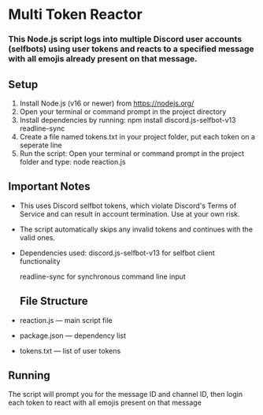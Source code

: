 # Multi Token Reactor

### This Node.js script logs into multiple Discord user accounts (selfbots) using user tokens and reacts to a specified message with all emojis already present on that message.


## Setup

1. Install Node.js (v16 or newer) from https://nodejs.org/
2. Open your terminal or command prompt in the project directory
3. Install dependencies by running:
   npm install discord.js-selfbot-v13 readline-sync
5. Create a file named tokens.txt in your project folder, put each token on a seperate line
6.  Run the script:
   Open your terminal or command prompt in the project folder and type: node reaction.js


## Important Notes

- This uses Discord selfbot tokens, which violate Discord's Terms of Service and can result in account termination. Use at your own risk.
- The script automatically skips any invalid tokens and continues with the valid ones.
- Dependencies used:
  discord.js-selfbot-v13 for selfbot client functionality
  
  readline-sync for synchronous command line input


  ## File Structure

- reaction.js — main script file

- package.json — dependency list

- tokens.txt — list of user tokens 


## Running

The script will prompt you for the message ID and channel ID, then login each token to react with all emojis present on that message
